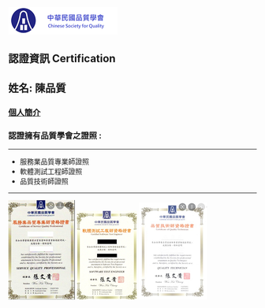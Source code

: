 ![logo](Logo.png)
##  認證資訊 Certification
## 姓名: 陳品質  
### [個人簡介](aboutme/README.md)
### 認證擁有品質學會之證照 :
---
* 服務業品質專業師證照
* 軟體測試工程師證照
* 品質技術師證照
---
![證照](服務業品質專業師證照.png)
![證照](軟體測試工程師證照.png)
![證照](品質技術師證照.png)

